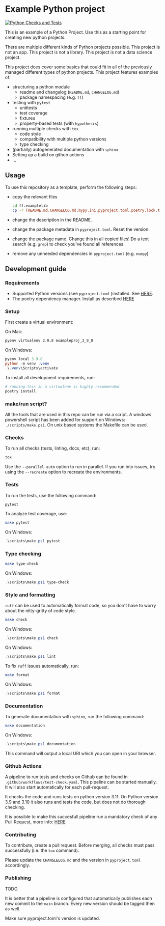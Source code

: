 # Example Python project

[![Python Checks and Tests](https://github.com/ramsesk/git-lab/actions/workflows/test-check.yaml/badge.svg)](https://github.com/ramsesk/git-lab/actions/workflows/test-check.yaml)

This is an example of a Python Project. Use this
as a starting point for creating new python projects.

There are multiple different kinds of Python projects possible.
This project is not an app.
This project is not a library.
This project is not a data science project.

This project does cover some basics that could fit in all of the previously managed
different types of python projects.
This project features examples of:

- structuring a python module
  - readme and changelog (`README.md`, `CHANGELOG.md`)
  - package namespacing (e.g. `ff`)
- testing with `pytest`
  - unittests
  - test coverage
  - fixtures
  - property-based tests (with `hypothesis`)
- running multiple checks with `tox`
  - code style
  - compatibility with multiple python versions
  - type checking
- (partially) autogenerated documentation with `sphinx`
- Setting up a build on github actions
- ...


## Usage

To use this repository as a template, perform the following steps:

- copy the relevant files

  ```bash
  cd ff.examplelib
  cp -r {README.md,CHANGELOG.md,mypy.ini,pyproject.toml,poetry.lock,tox.ini,docs,src,tests,.gitignore,Makefile,bamboo-specs} path/to/new/repo/
  ```

- change the description in the README.
- change the package metadata in `pyproject.toml`. Reset the version.
- change the package name. Change this in all copied files!
  Do a text search (e.g. `grep`) to check you've found all references.
- remove any unneeded dependencies in `pyproject.toml` (e.g. `numpy`)

## Development guide

### Requirements

- Supported Python versions (see `pyproject.toml` )installed.
  See [HERE](./explanation/pyenv.md).
- The poetry dependency manager. Install as described [HERE](./explanation/poetry.md)

### Setup

First create a virtual environment:

On Mac:

```bash
pyenv virtualenv 3.9.8 exampleproj_3_9_8
```

On Windows:

```powershell
pyenv local 3.9.8
python -m venv .venv
.\.venv\Scripts\activate
```

To install all development requirements, run:

```bash
# running this in a virtualenv is highly recommended
poetry install
```

### make/run script?

All the tools that are used in this repo can be run via a script.
A windows powershell script has been added for support on Windows: `./scripts/make.ps1`.
On unix based systems the Makefile can be used.


### Checks

To run all checks (tests, linting, docs, etc), run:

```bash
tox
```

Use the `--parallel auto` option to run in parallel. If you run into
issues, try using the `--recreate` option to recreate the environments.

### Tests

To run the tests, use the following command:

```bash
pytest
```

To analyze test coverage, use:

```bash
make pytest
```

On Windows:

```powershell
.\scripts\make.ps1 pytest
```

### Type checking

```bash
make type-check
```

On Windows:

```powershell
.\scripts\make.ps1 type-check
```

### Style and formatting

`ruff` can be used to automatically format code, so you don\'t have to
worry about the nitty-gritty of code style.

```bash
make check
```

On Windows:

```powershell
.\scripts\make.ps1 check
```

On Windows:

```powershell
.\scripts\make.ps1 lint
```

To fix `ruff` issues automatically, run:

```bash
make format
```

On Windows:

```powershell
.\scripts\make.ps1 format
```

### Documentation

To generate documentation with `sphinx`, run the following command:

```bash
make documentation
```

On Windows:

```powershell
.\scripts\make.ps1 documentation
```

This command will output a local URI which you can open in your browser.

### Github Actions

A pipeline to run tests and checks on Github can be found in `.github/workflows/test-check.yaml`.
This pipeline can be started manually. It will also start automatically for each pull-request.

It checks the code and runs tests on python version 3.11. On Python version 3.9 and 3.10 it also runs and tests the code, but does not do thorough checking.

It is possible to make this succesfull pipeline run a mandatory check of any Pull Request, more info:
[HERE](https://docs.github.com/en/actions/using-workflows/required-workflows)

### Contributing

To contribute, create a pull request.
Before merging, all checks must pass successfully (i.e. the `tox` command).

Please update the `CHANGLELOG.md` and the version in `pyproject.toml` accordingly.

### Publishing

TODO.

It is better that a pipeline is configured that automatically publishes
each new commit to the `main` branch. Every new version should be tagged then as well.

Make sure pyproject.toml's version is updated.
